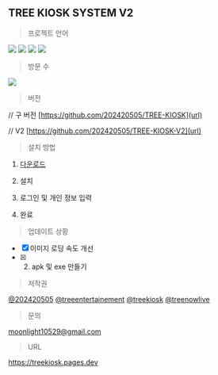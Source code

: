 ## TREE KIOSK SYSTEM V2
    
>프로젝트 언어

<img src="https://img.shields.io/badge/html5-E34F26?style=for-the-badge&logo=html5&logoColor=white">
<img src="https://img.shields.io/badge/javascript-F7DF1E?style=for-the-badge&logo=javascript&logoColor=white">
<img src="https://img.shields.io/badge/css-1572B6?style=for-the-badge&logo=css3&logoColor=white">
<img src="https://img.shields.io/badge/electron-47848F?style=for-the-badge&logo=electron&logoColor=white">

>방문 수

<a href="https://hits.seeyoufarm.com"><img src="https://hits.seeyoufarm.com/api/count/incr/badge.svg?url=https%3A%2F%2Fgithub.com%2F202420505%2FTREE-KIOSK-V2&count_bg=%2379C83D&title_bg=%23555555&icon=&icon_color=%23E7E7E7&title=hits&edge_flat=false"/></a>
>버전

// 구 버전
[https://github.com/202420505/TREE-KIOSK](url)

// V2
[https://github.com/202420505/TREE-KIOSK-V2](url)

>설치 방법

1. [다운로드](https://github.com/202420505/TREE-KIOSK-V2/releases/latest)

2. 설치

3. 로그인 및 개인 정보 입력

4. 완료

>업데이트 상황

 - [x] 이미지 로딩 속도 개선
 - [x] 2. apk 및 exe 만들기

>저작권

[@202420505](https://github.com/202420505) [@treeentertainement](https://github.com/treeentertainment) [@treekiosk](https://github.com/treekiosk) [@treenowlive](https://github.com/treenowlive)


>문의

moonlight10529@gmail.com

>URL

https://treekiosk.pages.dev
